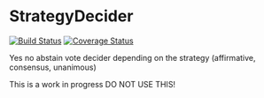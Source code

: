 StrategyDecider
===============
[![Build Status](https://travis-ci.org/Miliooo/StrategyDecider.svg?branch=master)](https://travis-ci.org/Miliooo/StrategyDecider) [![Coverage Status](https://coveralls.io/repos/Miliooo/StrategyDecider/badge.png)](https://coveralls.io/r/Miliooo/StrategyDecider)

Yes no abstain vote decider depending on the strategy (affirmative, consensus, unanimous)

This is a work in progress DO NOT USE THIS!
